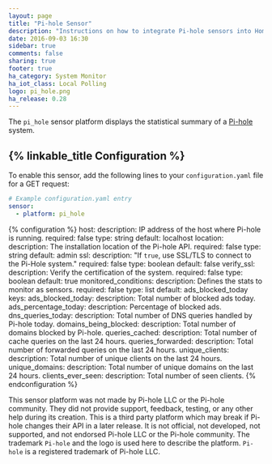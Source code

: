```yaml
---
layout: page
title: "Pi-hole Sensor"
description: "Instructions on how to integrate Pi-hole sensors into Home Assistant."
date: 2016-09-03 16:30
sidebar: true
comments: false
sharing: true
footer: true
ha_category: System Monitor
ha_iot_class: Local Polling
logo: pi_hole.png
ha_release: 0.28
---
```


The `pi_hole` sensor platform displays the statistical summary of a [Pi-hole](https://pi-hole.net/) system.

## {% linkable_title Configuration %}

To enable this sensor, add the following lines to your `configuration.yaml` file for a GET request:

```yaml
# Example configuration.yaml entry
sensor:
  - platform: pi_hole
```

{% configuration %}
host:
  description: IP address of the host where Pi-hole is running.
  required: false
  type: string
  default: localhost
location:
  description: The installation location of the Pi-hole API.
  required: false
  type: string
  default: admin
ssl:
  description: "If `true`, use SSL/TLS to connect to the Pi-Hole system."
  required: false
  type: boolean
  default: false
verify_ssl:
  description: Verify the certification of the system.
  required: false
  type: boolean
  default: true
monitored_conditions:
  description: Defines the stats to monitor as sensors.
  required: false
  type: list
  default: ads_blocked_today
  keys:
    ads_blocked_today:
      description: Total number of blocked ads today.
    ads_percentage_today:
      description: Percentage of blocked ads.
    dns_queries_today:
      description: Total number of DNS queries handled by Pi-hole today.
    domains_being_blocked:
      description: Total number of domains blocked by Pi-hole.
    queries_cached:
      description: Total number of cache queries on the last 24 hours.
    queries_forwarded:
      description: Total number of forwarded queries on the last 24 hours.
    unique_clients:
      description: Total number of unique clients on the last 24 hours.
    unique_domains:
      description: Total number of unique domains on the last 24 hours.
    clients_ever_seen:
      description: Total number of seen clients.
{% endconfiguration %}

This sensor platform was not made by Pi-hole LLC or the Pi-hole community. They did not provide support, feedback, testing, or any other help during its creation. This is a third party platform which may break if Pi-hole changes their API in a later release. It is not official, not developed, not supported, and not endorsed Pi-hole LLC or the Pi-hole community. The trademark `Pi-hole` and the logo is used here to describe the platform. `Pi-hole` is a registered trademark of Pi-hole LLC.

